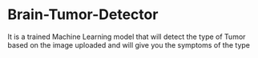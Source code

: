# Brain-Tumor-Detector
It is a trained Machine Learning model that will detect the type of Tumor based on the image uploaded and will give you the symptoms of the type
